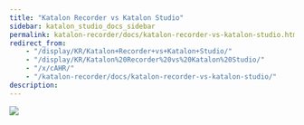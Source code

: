 ```yaml
---
title: "Katalon Recorder vs Katalon Studio" 
sidebar: katalon_studio_docs_sidebar
permalink: katalon-recorder/docs/katalon-recorder-vs-katalon-studio.html 
redirect_from:
    - "/display/KR/Katalon+Recorder+vs+Katalon+Studio/"
    - "/display/KR/Katalon%20Recorder%20vs%20Katalon%20Studio/"
    - "/x/cAHR/"
    - "/katalon-recorder/docs/katalon-recorder-vs-katalon-studio/"
description: 
---
```

![](../../images/katalon-recorder/docs/katalon-recorder-vs-katalon-studio/KS-vs-KR-also-free.png)